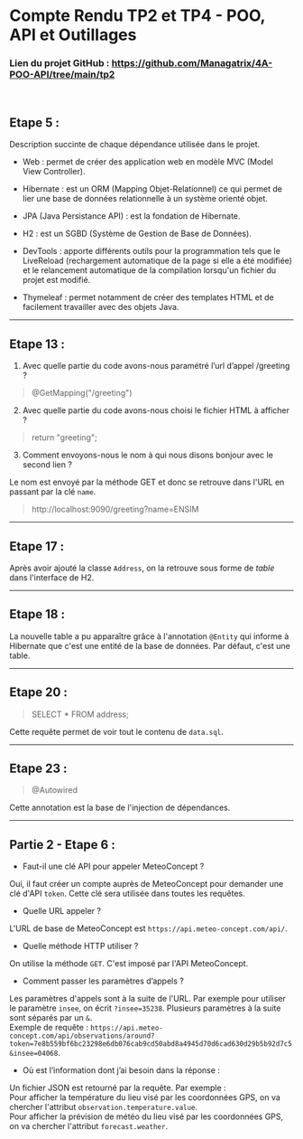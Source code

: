 # Compte Rendu TP2 et TP4 - POO, API et Outillages

### Lien du projet GitHub : https://github.com/Managatrix/4A-POO-API/tree/main/tp2

<br>

## Etape 5 :

Description succinte de chaque dépendance utilisée dans le projet.

* Web : permet de créer des application web en modèle MVC (Model View Controller).

* Hibernate : est un ORM (Mapping Objet-Relationnel) ce qui permet de lier une base de données relationnelle à un système orienté objet.
* JPA (Java Persistance API) : est la fondation de Hibernate.
* H2 : est un SGBD (Système de Gestion de Base de Données).
* DevTools : apporte différents outils pour la programmation tels que le LiveReload (rechargement automatique de la page si elle a été modifiée) et le relancement automatique de la compilation lorsqu'un fichier du projet est modifié.
* Thymeleaf : permet notamment de créer des templates HTML et de facilement travailler avec des objets Java.

___

## Etape 13 :

1. Avec quelle partie du code avons-nous paramétré l’url d’appel /greeting ?
>@GetMapping("/greeting")
2. Avec quelle partie du code avons-nous choisi le fichier HTML à afficher ?
>return "greeting";
3. Comment envoyons-nous le nom à qui nous disons bonjour avec le second lien ?

Le nom est envoyé par la méthode GET et donc se retrouve dans l'URL en passant par la clé ``name``.
>http://localhost:9090/greeting?name=ENSIM

___

## Etape 17 :

Après avoir ajouté la classe ``Address``, on la retrouve sous forme de *table* dans l'interface de H2.

___

## Etape 18 :

La nouvelle table a pu apparaître grâce à l'annotation ``@Entity`` qui informe à Hibernate que c'est une entité de la base de données. Par défaut, c'est une table.

___

## Etape 20 :

>SELECT * FROM address;

Cette requête permet de voir tout le contenu de ``data.sql``.

___

## Etape 23 :

>@Autowired

Cette annotation est la base de l'injection de dépendances.

___

## Partie 2 - Etape 6 :

* Faut-il une clé API pour appeler MeteoConcept ?

Oui, il faut créer un compte auprès de MeteoConcept pour demander une clé d'API ``token``. Cette clé sera utilisée dans toutes les requêtes.

* Quelle URL appeler ?

L'URL de base de MeteoConcept est ``https://api.meteo-concept.com/api/``.

* Quelle méthode HTTP utiliser ?

On utilise la méthode ``GET``. C'est imposé par l'API MeteoConcept.

* Comment passer les paramètres d’appels ?

Les paramètres d'appels sont à la suite de l'URL. Par exemple pour utiliser le paramètre ``insee``, on écrit ``?insee=35238``. Plusieurs paramètres à la suite sont séparés par un ``&``.
<br>Exemple de requête : ``https://api.meteo-concept.com/api/observations/around?token=7e8b559bf6bc23298e6db076cab9cd50abd8a4945d70d6cad630d29b5b92d7c5&insee=04068``.

* Où est l’information dont j’ai besoin dans la réponse :

Un fichier JSON est retourné par la requête. Par exemple :
<br>Pour afficher la température du lieu visé par les coordonnées GPS, on va chercher l'attribut ``observation.temperature.value``.
<br>Pour afficher la prévision de météo du lieu visé par les coordonnées GPS, on va chercher l'attribut ``forecast.weather``.